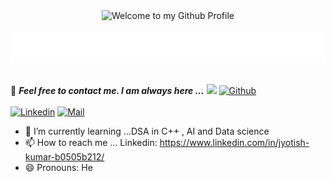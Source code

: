 <!-- "Hero" Header -->
<div align="center">
  <img src="https://github.com/BrunnerLivio/brunnerlivio/blob/master/images/welcome.png?raw=true" style="max-width: 100%;" alt="Welcome to my Github Profile" />
  <br />
  <br />
  <img height="50" alt="My Name is Jyotish kumar and I’m interested in web development and Artificial intelligence development" src="personal_note.svg" />
  <br />
  <br />

</div>

📝 ***Feel free to contact me. I am always here ...*** <img src="https://media.giphy.com/media/WUlplcMpOCEmTGBtBW/giphy.gif" width="30">  [![Github](https://img.shields.io/github/followers/jyotishpro?label=Follow%20Me&style=social)](https://github.com/jyotishpro)
<br>
<br>
[![Linkedin](https://img.shields.io/badge/LinkedIn-Jyotish%20Kumar-blue?logo=Linkedin&logoColor=blue&labelColor=black)]([https://www.linkedin.com/in/jyotish-kumar-b0505b212/](https://www.linkedin.com/in/jyotish-kumar-b0505b212/))
[![Mail](https://img.shields.io/badge/Hotmail-jyotishkumarofficial123.com-blue?logo=Gmail&logoColor=blue&labelColor=black)](jyotishkumarofficial123@gmail.com)
<br>

- 🌱 I’m currently learning ...DSA in C++ , AI and Data science
- 📫 How to reach me ... Linkedin: https://www.linkedin.com/in/jyotish-kumar-b0505b212/
- 😄 Pronouns: He


<!---
jyotishpro/jyotishpro is a ✨ special ✨ repository because its `README.md` (this file) appears on your GitHub profile.
You can click the Preview link to take a look at your changes.
--->
